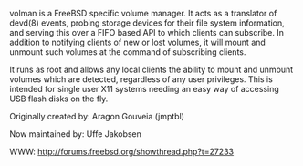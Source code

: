 volman is a FreeBSD specific volume manager.  It acts 
as a translator of devd(8) events, probing storage 
devices for their file system information, and serving 
this over a FIFO based API to which clients can 
subscribe.  In addition to notifying clients of new 
or lost volumes, it will mount and unmount such 
volumes at the command of subscribing clients.

It runs as root and allows any local clients the 
ability to mount and unmount volumes which are 
detected, regardless of any user privileges.  This 
is intended for single user X11 systems needing 
an easy way of accessing USB flash disks on the fly.

Originally created by:  Aragon Gouveia (jmptbl)

Now maintained by: Uffe Jakobsen

WWW: http://forums.freebsd.org/showthread.php?t=27233
